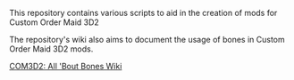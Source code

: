 This repository contains various scripts to aid in the creation of mods for Custom Order Maid 3D2

The repository's wiki also aims to document the usage of bones in Custom Order Maid 3D2 mods.

[COM3D2: All 'Bout Bones Wiki](https://github.com/luvoid/COM3D2-All-Bout-Bones/wiki)

